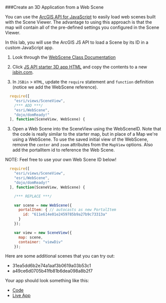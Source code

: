 ###Create an 3D Application from a Web Scene

You can use the [ArcGIS API for JavaScript](https://developers.arcgis.com/javascript/) to easily load web scenes built with the Scene Viewer. The advantage to using this approach is that the map will contain all of the pre-defined settings you configured in the Scene Viewer. 

In this lab, you will use the ArcGIS JS API to load a Scene by its ID in a custom JavaScript app. 

1. Look through the [WebScene Class Documentation](https://developers.arcgis.com/javascript/latest/api-reference/esri-WebScene.html)

1. Click [JS API starter 3D app HTML](../../jsapi/create_starter_map_3d/index.html) and copy the contents to a new [jsbin.com](http://jsbin.com).

2. In `JSBin` > `HTML`, update the `require` statement and `function` definition (notice we add the WebScene reference).

```javascript
  require([
    "esri/views/SceneView",
    /*** ADD ***/
    "esri/WebScene",
    "dojo/domReady!"
  ], function(SceneView, WebScene) {
```

3. Open a Web Scene into the SceneView using the WebSceneID. Note that the code is really similar to the starter map, but in place of a Map we're using a WebScene. To use the saved initial view of the WebScene, remove the `center` and `zoom` attributes from the `MapView` options.  Also add the portalItem id to reference the Web Scene.
	
  NOTE: Feel free to use your own Web Scene ID below!

```javascript
  require([
    "esri/views/SceneView",
    "esri/WebScene",
    "dojo/domReady!"
  ], function(SceneView, WebScene) {

    /*** REPLACE ***/

    var scene = new WebScene({
      portalItem: { // autocasts as new PortalItem
        id: "611e614e01e2459785b9a27b9c73313a"
      }
    });

    var view = new SceneView({
      map: scene,
      container: "viewDiv"
    });
```
Here are some additional scenes that you can try out: 
* 31ea5dd6b2e74a1aaf3b0619a03b53c1
* a49ce6d0705b41fb81b6dea098a8b2f7


Your app should look something like this:
 * [Code](https://github.com/jofraley/Hacking_JavaScript/blob/master/labs/webmap_apps/create_jsapi_scene_app/js411_scene.html)
 * [Live App](http://jofraley.github.io/Hacking_JavaScript/labs/webmap_apps/create_jsapi_scene_app/index.html)


